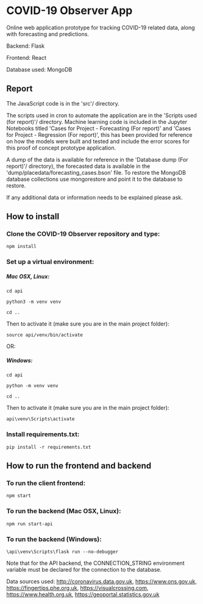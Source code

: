 # COVID-19 Observer App
Online web application prototype for tracking COVID-19 related data, along with forecasting and predictions.

Backend: Flask

Frontend: React

Database used: MongoDB


## Report

The JavaScript code is in the 'src'/ directory.

The scripts used in cron to automate the application are in the 'Scripts used (for report)'/ directory.
Machine learning code is included in the Jupyter Notebooks titled 'Cases for Project - Forecasting (For report)' and 'Cases for Project - Regression (For report)', this has been provided for reference on how the models were built and tested and include the error scores for this proof of concept prototype application.

A dump of the data is available for reference in the 'Database dump (For report)'/ directory), the forecasted data is available in the 'dump/placedata/forecasting_cases.bson' file. To restore the MongoDB database collections use mongorestore and point it to the database to restore.

If any additional data or information needs to be explained please ask.


## How to install

### Clone the COVID-19 Observer repository and type:
```npm install```

### Set up a virtual environment:

##### Mac OSX, Linux:
```cd api```

```python3 -m venv venv```

```cd ..```

Then to activate it (make sure you are in the main project folder):

```source api/venv/bin/activate```

OR:

##### Windows:
```cd api```

```python -m venv venv```


```cd ..```

Then to activate it (make sure you are in the main project folder):

```api\venv\Scripts\activate```

### Install requirements.txt:
```pip install -r requirements.txt```


## How to run the frontend and backend

### To run the client frontend:
```npm start```

### To run the backend (Mac OSX, Linux):
```npm run start-api```

### To run the backend (Windows):
```\api\venv\Scripts\flask run --no-debugger```


Note that for the API backend, the CONNECTION_STRING environment variable must be declared for the connection to the database.

Data sources used: http://coronavirus.data.gov.uk, https://www.ons.gov.uk, https://fingertips.phe.org.uk, https://visualcrossing.com, https://www.health.org.uk, https://geoportal.statistics.gov.uk
